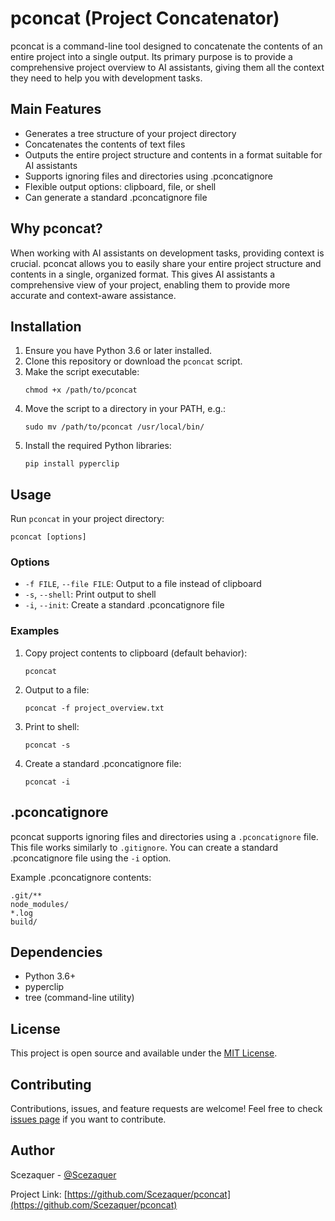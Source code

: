 # pconcat (Project Concatenator)

pconcat is a command-line tool designed to concatenate the contents of an entire project into a single output. Its primary purpose is to provide a comprehensive project overview to AI assistants, giving them all the context they need to help you with development tasks.

## Main Features

- Generates a tree structure of your project directory
- Concatenates the contents of text files
- Outputs the entire project structure and contents in a format suitable for AI assistants
- Supports ignoring files and directories using .pconcatignore
- Flexible output options: clipboard, file, or shell
- Can generate a standard .pconcatignore file

## Why pconcat?

When working with AI assistants on development tasks, providing context is crucial. pconcat allows you to easily share your entire project structure and contents in a single, organized format. This gives AI assistants a comprehensive view of your project, enabling them to provide more accurate and context-aware assistance.

## Installation

1. Ensure you have Python 3.6 or later installed.
2. Clone this repository or download the `pconcat` script.
3. Make the script executable:
   ```
   chmod +x /path/to/pconcat
   ```
4. Move the script to a directory in your PATH, e.g.:
   ```
   sudo mv /path/to/pconcat /usr/local/bin/
   ```
5. Install the required Python libraries:
   ```
   pip install pyperclip
   ```

## Usage

Run `pconcat` in your project directory:

```
pconcat [options]
```

### Options

- `-f FILE`, `--file FILE`: Output to a file instead of clipboard
- `-s`, `--shell`: Print output to shell
- `-i`, `--init`: Create a standard .pconcatignore file

### Examples

1. Copy project contents to clipboard (default behavior):
   ```
   pconcat
   ```

2. Output to a file:
   ```
   pconcat -f project_overview.txt
   ```

3. Print to shell:
   ```
   pconcat -s
   ```

4. Create a standard .pconcatignore file:
   ```
   pconcat -i
   ```

## .pconcatignore

pconcat supports ignoring files and directories using a `.pconcatignore` file. This file works similarly to `.gitignore`. You can create a standard .pconcatignore file using the `-i` option.

Example .pconcatignore contents:

```
.git/**
node_modules/
*.log
build/
```

## Dependencies

- Python 3.6+
- pyperclip
- tree (command-line utility)

## License

This project is open source and available under the [MIT License](LICENSE).

## Contributing

Contributions, issues, and feature requests are welcome! Feel free to check [issues page](https://github.com/Scezaquer/pconcat/issues) if you want to contribute.

## Author

Scezaquer - [@Scezaquer](https://github.com/Scezaquer)

Project Link: [https://github.com/Scezaquer/pconcat](https://github.com/Scezaquer/pconcat)
